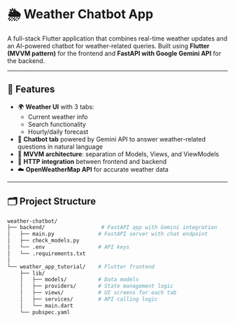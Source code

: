 # 🌦️ Weather Chatbot App

A full-stack Flutter application that combines real-time weather updates and an AI-powered chatbot for weather-related queries. Built using **Flutter (MVVM pattern)** for the frontend and **FastAPI with Google Gemini API** for the backend.

---

## 🚀 Features

- 🌍 **Weather UI** with 3 tabs:
  - Current weather info
  - Search functionality
  - Hourly/daily forecast
- 💬 **Chatbot tab** powered by Gemini API to answer weather-related questions in natural language
- 🔁 **MVVM architecture**: separation of Models, Views, and ViewModels
- 📡 **HTTP integration** between frontend and backend
- ☁️ **OpenWeatherMap API** for accurate weather data

---

## 🗂️ Project Structure

```bash
weather-chatbot/
├── backend/                  # FastAPI app with Gemini integration
│   ├── main.py              # FastAPI server with chat endpoint
│   ├── check_models.py        
│   └── .env                 # API keys
│   └── .requirements.txt
│
└── weather_app_tutorial/    # Flutter frontend
    ├── lib/
    │   ├── models/          # Data models
    │   ├── providers/       # State management logic
    │   ├── views/           # UI screens for each tab
    │   ├── services/        # API calling logic
    │   └── main.dart
    └── pubspec.yaml
